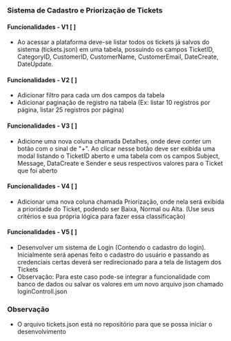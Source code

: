 ### Sistema de Cadastro e Priorização de Tickets
#### Funcionalidades - V1 [ ]
- Ao acessar a plataforma deve-se listar todos os tickets já salvos do sistema (tickets.json) em uma tabela, possuindo os campos TicketID, CategoryID, CustomerID, CustomerName, CustomerEmail, DateCreate, DateUpdate.

#### Funcionalidades - V2 [ ]
- Adicionar filtro para cada um dos campos da tabela
- Adicionar paginação de registro na tabela (Ex: listar 10 registros por página, listar 25 registros por página)

#### Funcionalidades - V3 [ ]
- Adicione uma nova coluna chamada Detalhes, onde deve conter um botão com o sinal de "+". Ao clicar nesse botão deve ser exibida uma modal listando o TicketID aberto e uma tabela com os campos Subject, Message, DataCreate e Sender e seus respectivos valores para o Ticket que foi aberto

#### Funcionalidades - V4 [ ]
- Adicionar uma nova coluna chamada Priorização, onde nela será exibida a prioridade do Ticket, podendo ser Baixa, Normal ou Alta. (Use seus critérios e sua própria lógica para fazer essa classificação)

#### Funcionalidades - V5 [ ]
- Desenvolver um sistema de Login (Contendo o cadastro do login). Inicialmente será apenas feito o cadastro do usuário e passando as credenciais certas deverá ser redirecionado para a tela de listagem dos Tickets
- Observação: Para este caso pode-se integrar a funcionalidade com banco de dados ou salvar os valores em um novo arquivo json chamado loginControll.json

### Observação
- O arquivo tickets.json está no repositório para que se possa iniciar o desenvolvimento
